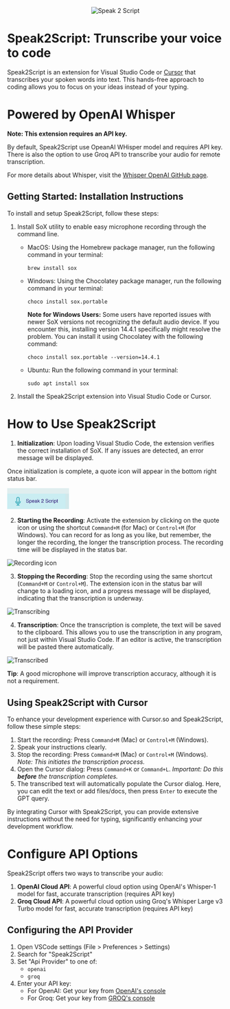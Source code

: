 <p align="center">
  <img src="https://raw.githubusercontent.com/toptuk/whisper-assistant-vscode/main/images/logo.jpg" alt="Speak 2 Script">
</p>

# Speak2Script: Trunscribe your voice to code

Speak2Script is an extension for Visual Studio Code or [Cursor](https://www.cursor.com/) that transcribes your spoken words into text. This hands-free approach to coding allows you to focus on your ideas instead of your typing.

# Powered by OpenAI Whisper
**Note: This extension requires an API key.**

By default, Speak2Script use OpeanAI WHisper model and requires API key.
There is also the option to use Groq API to transcribe your audio for remote transcription.

For more details about Whisper, visit the [Whisper OpenAI GitHub page](https://github.com/openai/whisper).

## Getting Started: Installation Instructions

To install and setup Speak2Script, follow these steps:

1.  Install SoX utility to enable easy microphone recording through the command line.

    - MacOS: Using the Homebrew package manager, run the following command in your terminal:
      ```
      brew install sox
      ```
    - Windows: Using the Chocolatey package manager, run the following command in your terminal:
      ```
      choco install sox.portable
      ```
      **Note for Windows Users:** Some users have reported issues with newer SoX versions not recognizing the default audio device. If you encounter this, installing version 14.4.1 specifically might resolve the problem. You can install it using Chocolatey with the following command:
      ```
      choco install sox.portable --version=14.4.1
      ```
    - Ubuntu: Run the following command in your terminal:
      ```
      sudo apt install sox
      ```
2.  Install the Speak2Script extension into Visual Studio Code or Cursor.

# How to Use Speak2Script

1. **Initialization**: Upon loading Visual Studio Code, the extension verifies the correct installation of SoX. If any issues are detected, an error message will be displayed.

Once initialization is complete, a quote icon will appear in the bottom right status bar.

  <img src="https://raw.githubusercontent.com/toptuk/speak-2-script/main/images/microphone.png" alt="Whisper Assistant icon" style="width: 144px; height: auto; ">

2. **Starting the Recording**: Activate the extension by clicking on the quote icon or using the shortcut `Command+M` (for Mac) or `Control+M` (for Windows). You can record for as long as you like, but remember, the longer the recording, the longer the transcription process. The recording time will be displayed in the status bar.

  <img src="https://raw.githubusercontent.com/mtoptuk/speak-2-script/main/images/recording.png" alt="Recording icon" style="width: 100px; height: auto;">

3. **Stopping the Recording**: Stop the recording using the same shortcut (`Command+M` or `Control+M`). The extension icon in the status bar will change to a loading icon, and a progress message will be displayed, indicating that the transcription is underway.

  <img src="https://raw.githubusercontent.com/toptuk/speak-2-script/main/images/transcribing.png" alt="Transcribing" style="width: 360px; height: auto; ">

4. **Transcription**: Once the transcription is complete, the text will be saved to the clipboard. This allows you to use the transcription in any program, not just within Visual Studio Code. If an editor is active, the transcription will be pasted there automatically.

  <img src="https://raw.githubusercontent.com/toptuk/speak-2-script/main/images/transcribed.png" alt="Transcribed" style="width: 400px; height: auto; ">

**Tip**: A good microphone will improve transcription accuracy, although it is not a requirement.

## Using Speak2Script with Cursor

To enhance your development experience with Cursor.so and Speak2Script, follow these simple steps:

1.  Start the recording: Press `Command+M` (Mac) or `Control+M` (Windows).
2.  Speak your instructions clearly.
3.  Stop the recording: Press `Command+M` (Mac) or `Control+M` (Windows).
    _Note: This initiates the transcription process._
4.  Open the Cursor dialog: Press `Command+K` or `Command+L`.
    _Important: Do this **before** the transcription completes._
5.  The transcribed text will automatically populate the Cursor dialog. Here, you can edit the text or add files/docs, then press `Enter` to execute the GPT query.

By integrating Cursor with Speak2Script, you can provide extensive instructions without the need for typing, significantly enhancing your development workflow.

# Configure API Options

Speak2Script offers two ways to transcribe your audio:

1. **OpenAI Cloud API**: A powerful cloud option using OpenAI's Whisper-1 model for fast, accurate transcription (requires API key)
2. **Groq Cloud API**: A powerful cloud option using Groq's Whisper Large v3 Turbo model for fast, accurate transcription (requires API key)

## Configuring the API Provider

1. Open VSCode settings (File > Preferences > Settings)
2. Search for "Speak2Script"
3. Set "Api Provider" to one of:
   - `openai`
   - `groq`
4. Enter your API key:
   - For OpenAI: Get your key from [OpenAI's console](https://platform.openai.com/api-keys)
   - For Groq: Get your key from [GROQ's console](https://console.groq.com)
